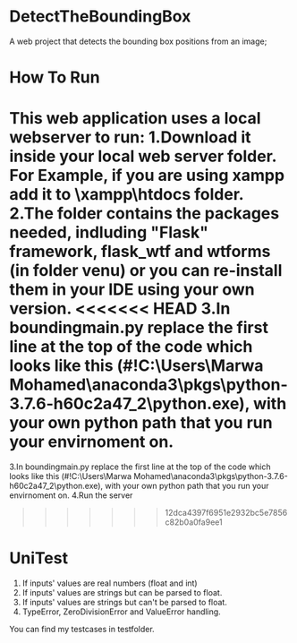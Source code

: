 # DetectTheBoundingBox
A web project that detects the bounding box positions from an image;

# How To Run
This web application uses a local webserver to run:
1.Download it inside your local web server folder. For Example, if you are using xampp add it to \xampp\htdocs folder.
2.The folder contains the packages needed, indluding "Flask" framework, flask_wtf and wtforms (in folder venu) or you can re-install them in your IDE using your own version.
<<<<<<< HEAD
3.In boundingmain.py replace the first line at the top of the code which looks like this (#!C:\Users\Marwa Mohamed\anaconda3\pkgs\python-3.7.6-h60c2a47_2\python.exe), with your own python path that you run your envirnoment on. 
=======
3.In boundingmain.py replace the first line at the top of the code which looks like this (#!C:\Users\Marwa Mohamed\anaconda3\pkgs\python-3.7.6-h60c2a47_2\python.exe), with your own python path that you run your envirnoment on.
4.Run the server

>>>>>>> 12dca4397f6951e2932bc5e7856c82b0a0fa9ee1
# UniTest

1. If inputs' values are real numbers (float and int)
2. If inputs' values are strings but can be parsed to float.
3. If inputs' values are strings but can't be parsed to float.
4. TypeError, ZeroDivisionError and ValueError handling.

You can find my testcases in testfolder.
